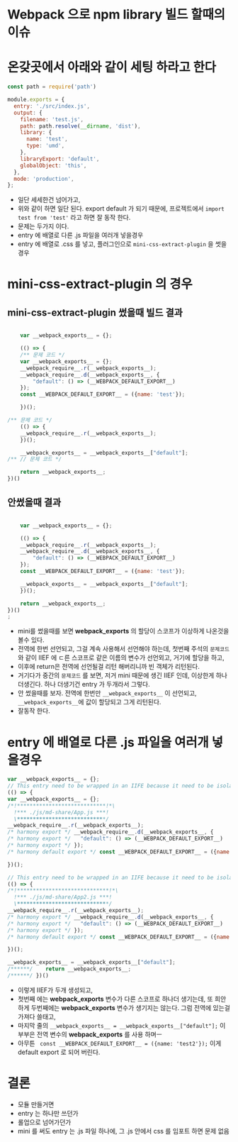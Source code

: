 # Webpack 으로 npm library 빌드 할때의 이슈

# 온갖곳에서 아래와 같이 세팅 하라고 한다
```js
const path = require('path')

module.exports = {
  entry: './src/index.js',
  output: {
    filename: 'test.js',
    path: path.resolve(__dirname, 'dist'),
    library: {
      name: 'test',
      type: 'umd',
    },
    libraryExport: 'default',
    globalObject: 'this',
  },
  mode: 'production',
};

```


- 일단 세세한건 넘어가고, 
- 위와 같이 하면 일단 된다. export default 가 되기 때문에, 프로젝트에서 `import test from 'test'` 라고 하면 잘 동작 한다. 
- 문제는 두가지 이다. 
- entry 에 배열로 다른 .js 파일을 여러개 넣을경우
- entry 에 배열로 .css 를 넣고, 플러그인으로 `mini-css-extract-plugin` 을 썻을 경우

# mini-css-extract-plugin 의 경우 

## mini-css-extract-plugin 썼을때 빌드 결과 
```js

	var __webpack_exports__ = {};

	(() => {
    /** 문제 코드 */
	var __webpack_exports__ = {};
	__webpack_require__.r(__webpack_exports__);
	__webpack_require__.d(__webpack_exports__, {
		"default": () => (__WEBPACK_DEFAULT_EXPORT__)
	});
	const __WEBPACK_DEFAULT_EXPORT__ = ({name: 'test'});

	})();

/** 문제 코드 */
	(() => {
	__webpack_require__.r(__webpack_exports__);
	})();

	__webpack_exports__ = __webpack_exports__["default"];
/** // 문제 코드 */

	return __webpack_exports__;
})()

```

## 안썼을때 결과
```js

	var __webpack_exports__ = {};

	(() => {
	__webpack_require__.r(__webpack_exports__);
	__webpack_require__.d(__webpack_exports__, {
		"default": () => (__WEBPACK_DEFAULT_EXPORT__)
	});
	const __WEBPACK_DEFAULT_EXPORT__ = ({name: 'test'});

	__webpack_exports__ = __webpack_exports__["default"];
	})();

	return __webpack_exports__;
})()
;

```


- mini를 썼을때를 보면 __webpack_exports__ 의 할당이 스코프가 이상하게 나온것을 볼수 있다. 
- 전역에 한번 선언되고, 그걸 계속 사용해서 선언해야 하는데, 첫번째 주석의 `문제코드` 와 같이 IIEF 에 ㄷ른 스코프로 같은 이름의 변수가 선언외고, 거기에 할당을 하고, 
- 이후에 return은 전역에 선언될걸 리턴 해버리니까 빈 객체가 리턴된다. 
- 거기다가 중간의 `문제코드` 를 보면, 저거 mini 때문에 생긴 IIEF 인데, 이상한게 하나 더생긴다. 하나 더생기건 entry 가 두개라서 그렇다. 
- 안 썼을때를 보자. 전역에 한번만 `__webpack_exports__` 이 선언되고, `__webpack_exports__`에 값이 할당되고 그게 리턴된다. 
- 잘동작 한다. 

# entry 에 배열로 다른 .js 파일을 여러개 넣을경우

```js
var __webpack_exports__ = {};
// This entry need to be wrapped in an IIFE because it need to be isolated against other entry modules.
(() => {
var __webpack_exports__ = {};
/*!****************************!*\
  !*** ./js/md-share/App.js ***!
  \****************************/
__webpack_require__.r(__webpack_exports__);
/* harmony export */ __webpack_require__.d(__webpack_exports__, {
/* harmony export */   "default": () => (__WEBPACK_DEFAULT_EXPORT__)
/* harmony export */ });
/* harmony default export */ const __WEBPACK_DEFAULT_EXPORT__ = ({name: 'test'});

})();

// This entry need to be wrapped in an IIFE because it need to be isolated against other entry modules.
(() => {
/*!*****************************!*\
  !*** ./js/md-share/App2.js ***!
  \*****************************/
__webpack_require__.r(__webpack_exports__);
/* harmony export */ __webpack_require__.d(__webpack_exports__, {
/* harmony export */   "default": () => (__WEBPACK_DEFAULT_EXPORT__)
/* harmony export */ });
/* harmony default export */ const __WEBPACK_DEFAULT_EXPORT__ = ({name: 'test2'});

})();

__webpack_exports__ = __webpack_exports__["default"];
/******/ 	return __webpack_exports__;
/******/ })()

```

- 이렇게 IIEF가 두개 생성되고, 
- 첫번째 에는 __webpack_exports__ 변수가 다른 스코프로 하나더 생기는데, 또 희안하게 두번째에는 __webpack_exports__ 변수가 생기지는 않는다. 그럼 전역에 있는걸 가져다 쓸태고, 
- 마지막 줄의 `__webpack_exports__ = __webpack_exports__["default"];` 이부부은 전역 변수의 __webpack_exports__ 를 사용 하며ㅡ 
- 아무튼 ` const __WEBPACK_DEFAULT_EXPORT__ = ({name: 'test2'});` 이게 default export 로 되어 버린다. 

# 결론
- 모듈 만들거면 
- entry 는 하나만 쓰던가
- 롤업으로 넘어가던가
- mini 를 써도  entry 는 .js 파일 하나에, 그 .js 안에서 css 를 임포트 하면 문제 없음
